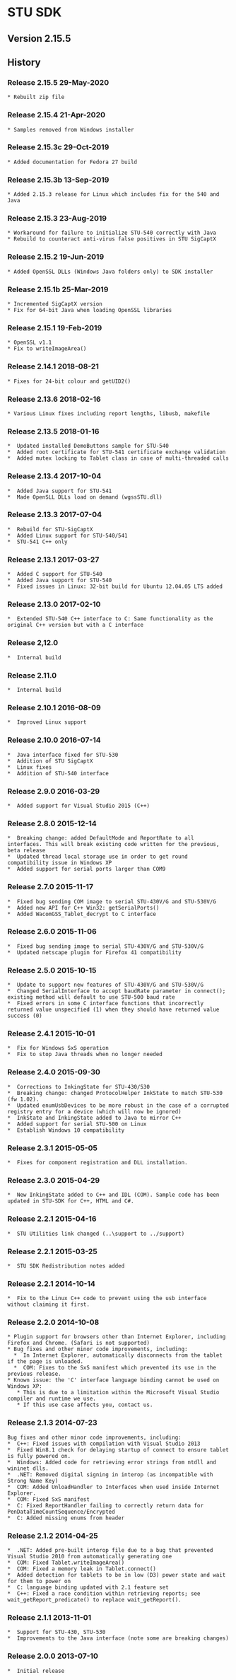 # STU SDK

## Version 2.15.5

## History

###   Release 2.15.5   29-May-2020
    * Rebuilt zip file

###   Release 2.15.4   21-Apr-2020
    * Samples removed from Windows installer
			
###   Release 2.15.3c  29-Oct-2019
    * Added documentation for Fedora 27 build
			
###   Release 2.15.3b  13-Sep-2019
    * Added 2.15.3 release for Linux which includes fix for the 540 and Java
			
###   Release 2.15.3   23-Aug-2019
    * Workaround for failure to initialize STU-540 correctly with Java
    * Rebuild to counteract anti-virus false positives in STU SigCaptX

###   Release 2.15.2   19-Jun-2019
    * Added OpenSSL DLLs (Windows Java folders only) to SDK installer
  
###   Release 2.15.1b  25-Mar-2019
    * Incremented SigCaptX version  
    * Fix for 64-bit Java when loading OpenSSL libraries

###   Release 2.15.1   19-Feb-2019
    * OpenSSL v1.1 
    * Fix to writeImageArea()
      
###   Release 2.14.1 2018-08-21
    * Fixes for 24-bit colour and getUID2()
      
###   Release 2.13.6 2018-02-16
    * Various Linux fixes including report lengths, libusb, makefile

###   Release 2.13.5 2018-01-16
    *  Updated installed DemoButtons sample for STU-540 
    *  Added root certificate for STU-541 certificate exchange validation
    *  Added mutex locking to Tablet class in case of multi-threaded calls

###   Release 2.13.4 2017-10-04
    *  Added Java support for STU-541
    *  Made OpenSLL DLLs load on demand (wgssSTU.dll)

###   Release 2.13.3 2017-07-04
    *  Rebuild for STU-SigCaptX
    *  Added Linux support for STU-540/541
    *  STU-541 C++ only

###   Release 2.13.1  2017-03-27
    *  Added C support for STU-540
    *  Added Java support for STU-540
    *  Fixed issues in Linux: 32-bit build for Ubuntu 12.04.05 LTS added
      
###   Release 2.13.0  2017-02-10
    *  Extended STU-540 C++ interface to C: Same functionality as the original C++ version but with a C interface
    
###   Release 2,12.0
    *  Internal build
    
###   Release 2.11.0
    *  Internal build
    
###   Release 2.10.1  2016-08-09
    *  Improved Linux support
    
###   Release 2.10.0  2016-07-14
    *  Java interface fixed for STU-530
    *  Addition of STU SigCaptX
    *  Linux fixes
    *  Addition of STU-540 interface

###   Release 2.9.0  2016-03-29
    *  Added support for Visual Studio 2015 (C++)

###   Release 2.8.0  2015-12-14
    *  Breaking change: added DefaultMode and ReportRate to all interfaces. This will break existing code written for the previous, beta release
    *  Updated thread local storage use in order to get round compatibility issue in Windows XP
    *  Added support for serial ports larger than COM9
	  
###   Release 2.7.0  2015-11-17
    *  Fixed bug sending COM image to serial STU-430V/G and STU-530V/G
    *  Added new API for C++ Win32: getSerialPorts()
    *  Added WacomGSS_Tablet_decrypt to C interface

###   Release 2.6.0  2015-11-06
    *  Fixed bug sending image to serial STU-430V/G and STU-530V/G
    *  Updated netscape plugin for Firefox 41 compatibility 

###   Release 2.5.0  2015-10-15
    *  Update to support new features of STU-430V/G and STU-530V/G
    *  Changed SerialInterface to accept baudRate parameter in connect(); existing method will default to use STU-500 baud rate
    *  Fixed errors in some C interface functions that incorrectly returned value unspecified (1) when they should have returned value success (0)

###   Release 2.4.1  2015-10-01
    *  Fix for Windows SxS operation
    *  Fix to stop Java threads when no longer needed

###   Release 2.4.0  2015-09-30
    *  Corrections to InkingState for STU-430/530
    *  Breaking change: changed ProtocolHelper InkState to match STU-530 (fw 1.02).
    *  Updated enumUsbDevices to be more robust in the case of a corrupted registry entry for a device (which will now be ignored)
    *  InkState and InkingState added to Java to mirror C++
    *  Added support for serial STU-500 on Linux
    *  Establish Windows 10 compatibility
	  
###   Release 2.3.1  2015-05-05
    *  Fixes for component registration and DLL installation.
	  
###   Release 2.3.0  2015-04-29
    *  New InkingState added to C++ and IDL (COM). Sample code has been updated in STU-SDK for C++, HTML and C#.

###   Release 2.2.1  2015-04-16
    *  STU Utilities link changed (..\support to ../support)

###   Release 2.2.1  2015-03-25
    *  STU SDK Redistribution notes added

###   Release 2.2.1  2014-10-14
    *  Fix to the Linux C++ code to prevent using the usb interface without claiming it first. 

###   Release 2.2.0  2014-10-08
    * Plugin support for browsers other than Internet Explorer, including Firefox and Chrome. (Safari is not supported)
    * Bug fixes and other minor code improvements, including:
      *  In Internet Explorer, automatically disconnects from the tablet if the page is unloaded. 
      *  COM: Fixes to the SxS manifest which prevented its use in the previous release. 
    * Known issue: the 'C' interface language binding cannot be used on Windows XP:
       * This is due to a limitation within the Microsoft Visual Studio compiler and runtime we use.
       * If this use case affects you, contact us. 

###   Release 2.1.3  2014-07-23
    Bug fixes and other minor code improvements, including:
    *  C++: Fixed issues with compilation with Visual Studio 2013 
    *  Fixed Win8.1 check for delaying startup of connect to ensure tablet is fully powered on. 
    *  Windows: Added code for retrieving error strings from ntdll and wininet dlls. 
    *  .NET: Removed digital signing in interop (as incompatible with Strong Name Key) 
    *  COM: Added UnloadHandler to Interfaces when used inside Internet Explorer. 
    *  COM: Fixed SxS manifest 
    *  C: Fixed ReportHandler failing to correctly return data for PenDataTimeCountSequence/Encrypted 
    *  C: Added missing enums from header 


###   Release 2.1.2  2014-04-25
    *  .NET: Added pre-built interop file due to a bug that prevented Visual Studio 2010 from automatically generating one
    *  COM: Fixed Tablet.writeImageArea() 
    *  COM: Fixed a memory leak in Tablet.connect()
    *  Added detection for tablets to be in low (D3) power state and wait for them to power on
    *  C: language binding updated with 2.1 feature set
    *  C++: Fixed a race condition within retrieving reports; see wait_getReport_predicate() to replace wait_getReport(). 
    
###   Release 2.1.1  2013-11-01
    *  Support for STU-430, STU-530
    *  Improvements to the Java interface (note some are breaking changes)

###   Release 2.0.0  2013-07-10
    *  Initial release
 